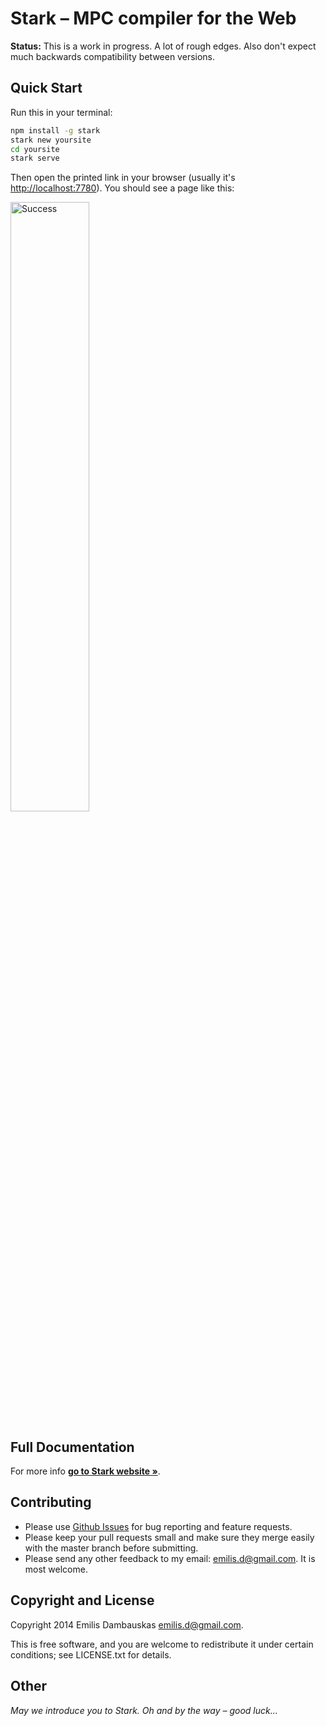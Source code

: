 #   Stark – MPC compiler for the Web

**Status:** This is a work in progress. A lot of rough edges. Also don't expect much backwards compatibility between versions.

## Quick Start

Run this in your terminal:

```bash
npm install -g stark
stark new yoursite
cd yoursite
stark serve
```

Then open the printed link in your browser (usually it's <http://localhost:7780>). You should see a page like this:

<img src="http://emilis.github.io/stark/static/success.png" alt="Success" width="50%" align="center">

## Full Documentation

For more info **[go to Stark website »][docs]**.

##  Contributing

*   Please use [Github Issues][issues] for bug reporting and feature requests.
*   Please keep your pull requests small and make sure they merge easily with the master branch before submitting.
*   Please send any other feedback to my email: <emilis.d@gmail.com>. It is most welcome.

##  Copyright and License

Copyright 2014 Emilis Dambauskas <emilis.d@gmail.com>.

This is free software, and you are welcome to redistribute it under certain conditions; see LICENSE.txt for details.

## Other

_May we introduce you to Stark. Oh and by the way – good luck..._

[issues]:   https://github.com/emilis/stark/issues
[docs]:     http://emilis.github.io/stark
